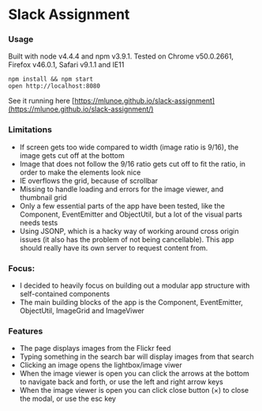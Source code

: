 Slack Assignment
===

### Usage

Built with node v4.4.4 and npm v3.9.1.
Tested on Chrome v50.0.2661,  Firefox v46.0.1, Safari v9.1.1 and IE11

```
npm install && npm start
open http://localhost:8080
```

See it running here [https://mlunoe.github.io/slack-assignment](https://mlunoe.github.io/slack-assignment/)

### Limitations
- If screen gets too wide compared to width (image ratio is 9/16), the image gets cut off at the bottom
- Image that does not follow the 9/16 ratio gets cut off to fit the ratio, in order to make the elements look nice
- IE overflows the grid, because of scrollbar
- Missing to handle loading and errors for the image viewer, and thumbnail grid
- Only a few essential parts of the app have been tested, like the Component, EventEmitter and ObjectUtil, but a lot of the visual parts needs tests
- Using JSONP, which is a hacky way of working around cross origin issues (it also has the problem of not being cancellable). This app should really have its own server to request content from.

### Focus:
- I decided to heavily focus on building out a modular app structure with self-contained components
- The main building blocks of the app is the Component, EventEmitter, ObjectUtil, ImageGrid and ImageViwer

### Features
- The page displays images from the Flickr feed
- Typing something in the search bar will display images from that search
- Clicking an image opens the lightbox/image viwer
- When the image viewer is open you can click the arrows at the bottom to navigate back and forth, or use the left and right arrow keys
- When the image viewer is open you can click close button (×) to close the modal, or use the esc key
